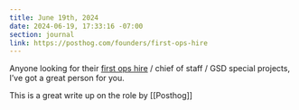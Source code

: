 ```yaml
---
title: June 19th, 2024
date: 2024-06-19, 17:33:16 -07:00
section: journal
link: https://posthog.com/founders/first-ops-hire
---
```

Anyone looking for their [first ops hire](https://posthog.com/founders/first-ops-hire) / chief of staff / GSD special projects, I’ve got a great person for you. 

This is a great write up on the role by [[Posthog]]